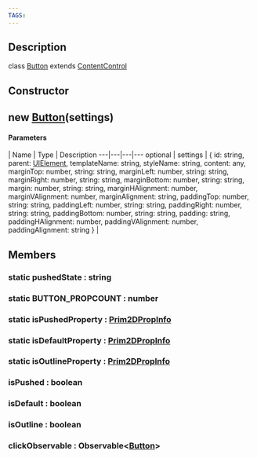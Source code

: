 ```yaml
---
TAGS:
---
```

## Description

class [Button](/classes/2.0/Button) extends [ContentControl](/classes/2.0/ContentControl)



## Constructor

## new [Button](/classes/2.0/Button)(settings)



#### Parameters
 | Name | Type | Description
---|---|---|---
optional | settings | { id: string,  parent: [UIElement](/classes/2.0/UIElement),  templateName: string,  styleName: string,  content: any,  marginTop: number,  string: string,  marginLeft: number,  string: string,  marginRight: number,  string: string,  marginBottom: number,  string: string,  margin: number,  string: string,  marginHAlignment: number,  marginVAlignment: number,  marginAlignment: string,  paddingTop: number,  string: string,  paddingLeft: number,  string: string,  paddingRight: number,  string: string,  paddingBottom: number,  string: string,  padding: string,  paddingHAlignment: number,  paddingVAlignment: number,  paddingAlignment: string } | 

## Members

### static pushedState : string



### static BUTTON_PROPCOUNT : number



### static isPushedProperty : [Prim2DPropInfo](/classes/2.0/Prim2DPropInfo)



### static isDefaultProperty : [Prim2DPropInfo](/classes/2.0/Prim2DPropInfo)



### static isOutlineProperty : [Prim2DPropInfo](/classes/2.0/Prim2DPropInfo)



### isPushed : boolean



### isDefault : boolean



### isOutline : boolean



### clickObservable : Observable&lt;[Button](/classes/2.0/Button)&gt;



